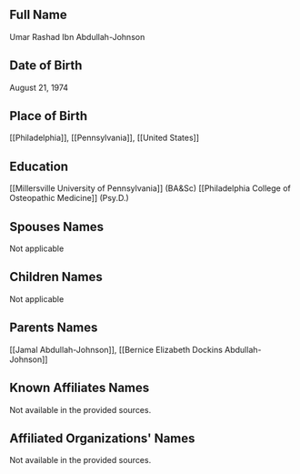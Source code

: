 
## Full Name
Umar Rashad Ibn Abdullah-Johnson

## Date of Birth
August 21, 1974

## Place of Birth
[[Philadelphia]], [[Pennsylvania]], [[United States]]

## Education
[[Millersville University of Pennsylvania]] (BA&Sc)
[[Philadelphia College of Osteopathic Medicine]] (Psy.D.)

## Spouses Names
Not applicable

## Children Names
Not applicable

## Parents Names
[[Jamal Abdullah-Johnson]], [[Bernice Elizabeth Dockins Abdullah-Johnson]]

## Known Affiliates Names
Not available in the provided sources.

## Affiliated Organizations' Names
Not available in the provided sources.
